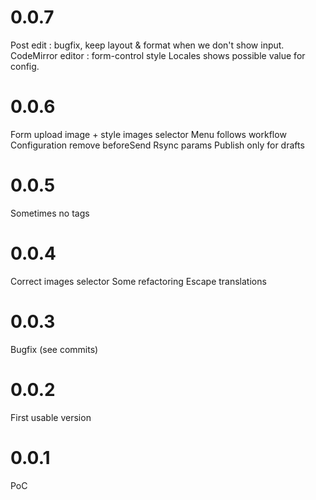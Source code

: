 # 0.0.7

Post edit : bugfix, keep layout & format when we don't show input.
CodeMirror editor : form-control style
Locales shows possible value for config.

# 0.0.6

Form upload image + style images selector
Menu follows workflow
Configuration remove beforeSend
Rsync params
Publish only for drafts

# 0.0.5

Sometimes no tags

# 0.0.4

Correct images selector
Some refactoring
Escape translations

# 0.0.3

Bugfix (see commits)

# 0.0.2

First usable version

# 0.0.1

PoC